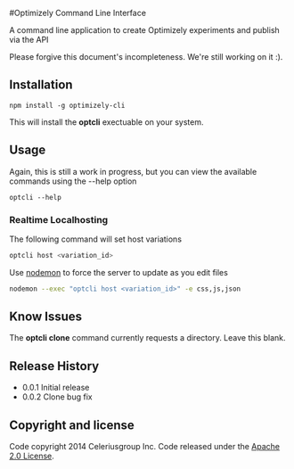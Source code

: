 #Optimizely Command Line Interface

A command line application to create Optimizely experiments and publish via the
API

Please forgive this document's incompleteness. We're still working on it :).

## Installation

```
npm install -g optimizely-cli
```
This will install the __optcli__ exectuable on your system.

## Usage

Again, this is still a work in progress, but you can view the available commands using the --help option

```
optcli --help
```
### Realtime Localhosting
The following command will set host variations

```sh
optcli host <variation_id>
```

Use [nodemon](https://www.npmjs.org/package/nodemon) to force the server to update as you edit files

```sh
nodemon --exec "optcli host <variation_id>" -e css,js,json

```

## Know Issues

The __optcli clone__ command currently requests a directory. Leave this blank.


## Release History

* 0.0.1 Initial release
* 0.0.2 Clone bug fix


## Copyright and license

Code copyright 2014 Celeriusgroup Inc. Code released under the [Apache 2.0 License](http://www.apache.org/licenses/LICENSE-2.0).
